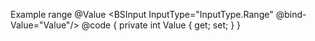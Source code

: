 ﻿<BSLabel>Example range @Value</BSLabel>
<BSInput InputType="InputType.Range" @bind-Value="Value"/>
@code {
    private int Value { get; set; }
}